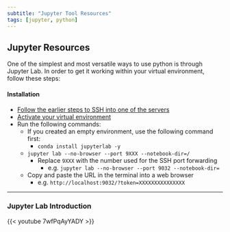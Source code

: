 ```yaml
---
subtitle: "Jupyter Tool Resources"
tags: [jupyter, python]
---
```


## Jupyter Resources

One of the simplest and most versatile ways to use python is through Jupyter Lab. In order to get it working within your virtual environment, follow these steps:

#### Installation

- [Follow the earlier steps to SSH into one of the servers](/page/serveraccessresources)
- [Activate your virtual environment](/page/pythonresources)
- Run the following commands:
  - If you created an empty environment, use the following command
  first:
    - `conda install jupyterlab -y`
  - `jupyter lab --no-browser --port 9XXX --notebook-dir=/`
    - Replace `9XXX` with the number used for the SSH port forwarding
      - e.g. `jupyter lab --no-browser --port 9032 --notebook-dir=`
  - Copy and paste the URL in the terminal into a web browser
    - e.g. `http://localhost:9032/?token=XXXXXXXXXXXXXXX`

---

### Jupyter Lab Introduction

{{< youtube 7wfPqAyYADY >}}
